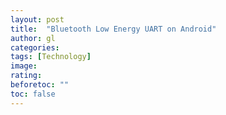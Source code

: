 ```yaml
---
layout: post
title:  "Bluetooth Low Energy UART on Android"
author: gl
categories: 
tags: [Technology]
image: 
rating: 
beforetoc: ""
toc: false
---
```


